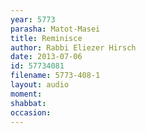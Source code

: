 ```yaml
---
year: 5773
parasha: Matot-Masei
title: Reminisce
author: Rabbi Eliezer Hirsch
date: 2013-07-06
id: 57734081
filename: 5773-408-1
layout: audio
moment: 
shabbat: 
occasion: 
---
```

